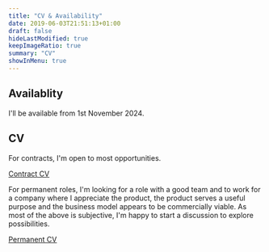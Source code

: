 ```yaml
---
title: "CV & Availability"
date: 2019-06-03T21:51:13+01:00
draft: false
hideLastModified: true
keepImageRatio: true
summary: "CV"
showInMenu: true
---
```


## Availablity

I'll be available from 1st November 2024.

## CV

For contracts, I'm open to most opportunities.

[Contract CV](files/patrick_mcandrew_cv_general_contract.pdf)

For permanent roles, I'm looking for a role with a good team and to work for a company where I appreciate the product, the product serves a useful purpose and the business model appears to be commercially viable. As most of the above is subjective, I'm happy to start a discussion to explore possibilities.

[Permanent CV](files/patrick_mcandrew_cv_general_perm.pdf)



